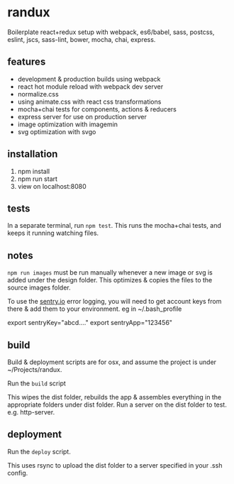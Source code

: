 # randux
Boilerplate react+redux setup with webpack, es6/babel, sass, postcss, eslint, jscs, sass-lint, bower, mocha, chai, express.

## features
* development & production builds using webpack
* react hot module reload with webpack dev server
* normalize.css
* using animate.css with react css transformations
* mocha+chai tests for components, actions & reducers
* express server for use on production server
* image optimization with imagemin
* svg optimization with svgo

## installation

1. npm install
2. npm run start
3. view on localhost:8080

## tests

In a separate terminal, run `npm test`. This runs the mocha+chai tests, and keeps it running watching files.

## notes

`npm run images` must be run manually whenever a new image or svg is added under the design folder. This optimizes & copies the files to the source images folder.

To use the [sentry.io](https://sentry.io) error logging, you will need to get account keys from there & add them to your environment. eg in ~/.bash_profile

  export sentryKey="abcd...."
  export sentryApp="123456"


## build

Build & deployment scripts are for osx, and assume the project is under ~/Projects/randux.

Run the `build` script

This wipes the dist folder, rebuilds the app & assembles everything in the appropriate folders under dist folder. Run a server on the dist folder to test. e.g. http-server.

## deployment

Run the `deploy` script.

This uses rsync to upload the dist folder to a server specified in your .ssh config.

